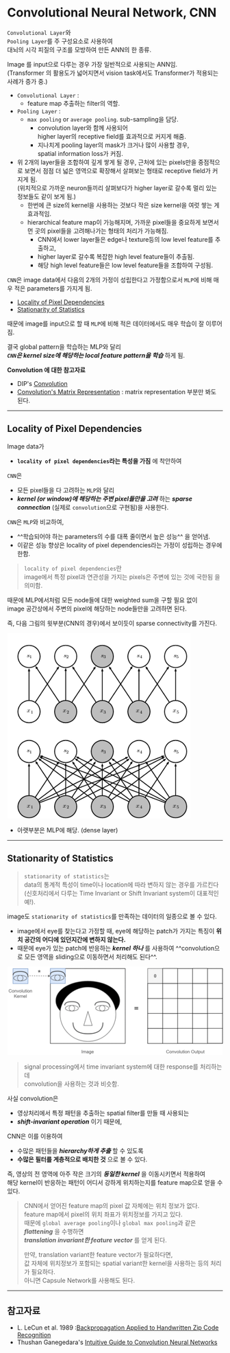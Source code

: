 # Convolutional Neural Network, CNN

`Convolutional Layer`와  
`Pooling Layer`를 주 구성요소로 사용하여  
대뇌의 시각 피질의 구조를 모방하여 만든 ANN의 한 종류.

Image 를 input으로 다루는 경우 가장 일반적으로 사용되는 ANN임.  
(Transformer 의 활용도가 넓어지면서 vision task에서도  Transformer가 적용되는 사례가 증가 중.)

* `Convolutional Layer` : 
    * feature map 추출하는 filter의 역할.
* `Pooling Layer` : 
    * `max pooling` or `average pooling`. sub-sampling을 담당.   
        * convolution layer와 함께 사용되어  
        higher layer의 receptive field를 효과적으로 커지게 해줌.
        * 지나치게 pooling layer의 mask가 크거나 많이 사용할 경우,  
        spatial information loss가 커짐.
* 위 2개의 layer들을 조합하여 깊게 쌓게 될 경우, 근처에 있는 pixels만을 중점적으로 보면서 점점 더 넓은 영역으로 확장해서 살펴보는 형태로 receptive field가 커지게 됨.  
(위치적으로 가까운 neuron들끼리 살펴보다가 higher layer로 갈수록 멀리 있는 정보들도 같이 보게 됨.)
    * 한번에 큰 size의 kernel을 사용하는 것보다 작은 size kernel을 여럿 쌓는 게 효과적임.
    * hierarchical feature map이 가능해지며, 가까운 pixel들을 중요하게 보면서 먼 곳의 pixel들을 고려해나가는 형태의 처리가 가능해짐.
        * CNN에서 lower layer들은 edge나 texture등의 low level feature를 추출하고, 
        * higher layer로 갈수록 복잡한 high level feature들이 추출됨. 
        * 해당 high level feature들은 low level feature들을 조합하여 구성됨.

`CNN`은 image data에서 다음의 2개의 가정이 성립한다고 가정함으로서 `MLP`에 비해 매우 적은 parameters를 가지게 됨.  

* [Locality of Pixel Dependencies](#locality-of-pixel-dependencies)
* [Stationarity of Statistics](#stationarity-of-statistics)

때문에 image를 input으로 할 때 `MLP`에 비해 적은 데이터에서도 매우 학습이 잘 이루어짐.

결국 global pattern을 학습하는 MLP와 달리  
***`CNN`은 kernel size에 해당하는 local feature pattern을 학습*** 하게 됨.

**Convolution 에 대한 참고자료**

* DIP's [Convolution](../../DIP/cv2/etc/dip_convolution.md)
* [Convolution's Matrix Representation](https://bme808.blogspot.com/2022/10/ml-transposed-convolution.html) : matrix representation 부분만 봐도 된다.

---

## Locality of Pixel Dependencies

Image data가  

* **`locality of pixel dependencies`라는 특성을 가짐** 에 착안하여  

`CNN`은  

* 모든 pixel들을 다 고려하는 `MLP`와 달리  
* ***kernel (or window)에 해당하는 주변 pixel들만을 고려*** 하는 ***sparse connection*** (실제로 `convolution`으로 구현됨)을 사용한다.

`CNN`은 `MLP`와 비교하여,

* ^^학습되어야 하는 parameters의 수를 대폭 줄이면서 높은 성능^^ 을 얻어냄.
* 이같은 성능 향상은 locality of pixel dependencies라는 가정이 성립하는 경우에 한함.

> `locality of pixel dependencies`란  
> image에서 특정 pixel과 연관성을 가지는 pixels은 주변에 있는 것에 국한됨 
> 을 의미함.

때문에 MLP에서처럼 모든 node들에 대한 weighted sum을 구할 필요 없이  
image 공간상에서 주변의 pixel에 해당하는 node들만을 고려하면 된다.

즉, 다음 그림의 윗부분(CNN의 경우)에서 보이듯이 sparse connectivity를 가진다.

![](./img/sparse_con.png)

* 아랫부분은 MLP에 해당. (dense layer)


---

## Stationarity of Statistics

> `stationarity of statistics`는  
> data의 통계적 특성이 time이나 location에 따라 변하지 않는 경우를 가르킨다  
> (신호처리에서 다루는 Time Invariant or Shift Invariant system이 대표적인 예!). 

image도 `stationarity of statistics`를 만족하는 데이터의 일종으로 볼 수 있다.

* image에서 eye를 찾는다고 가정할 때, eye에 해당하는 patch가 가지는 특징이 **위치 공간의 어디에 있던지간에 변하지 않는다.** 
* 때문에 eye가 있는 patch에 반응하는 ***kernel 하나*** 를 사용하여 ^^convolution으로 모든 영역을 sliding으로 이동하면서 처리해도 된다^^.

![](./img/convolution_stationarity.gif)

> signal processing에서 time invariant system에 대한 response를 처리하는데  
> convolution을 사용하는 것과 비슷함.

사실 convolution은  

* 영상처리에서 특정 패턴을 추출하는 spatial filter를 만들 때 사용되는  
* ***shift-invariant operation*** 이기 때문에,  

CNN은 이를 이용하여  

* 수많은 패턴들을 ***hierarchy하게 추출*** 할 수 있도록  
* **수많은 필터를 계층적으로 배치한 것** 으로 볼 수 있다. 

즉, 영상의 전 영역에 아주 작은 크기의 ***동일한 kernel*** 을 이동시키면서 적용하여  
해당 kernel이 반응하는 패턴이 어디서 강하게 위치하는지를 feature map으로 얻을 수 있다.

> CNN에서 얻어진 feature map의 pixel 값 자체에는 위치 정보가 없다.  
> feature map에서 pixel의 위치 좌표가 위치정보를 가지고 있다.  
> 때문에 `global average pooling`이나 `global max pooling`과 같은 ***flattening*** 을 수행하면  
> ***translation invariant한 feature vector*** 를 얻게 된다.
>  
> 만약, translation variant한 feature vector가 필요하다면,  
> 값 자체에 위치정보가 포함되는 spatial variant한 kernel을 사용하는 등의 처리가 필요하다.  
> 아니면 Capsule Network를 사용해도 된다.

---

## 참고자료 

* L. LeCun et al. 1989 :[Backpropagation Applied to Handwritten Zip Code Recognition](https://ieeexplore.ieee.org/document/6795724)
* Thushan Ganegedara's [Intuitive Guide to Convolution Neural Networks](https://towardsdatascience.com/light-on-math-machine-learning-intuitive-guide-to-convolution-neural-networks-e3f054dd5daa)
